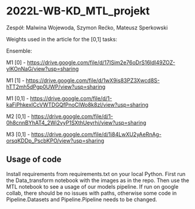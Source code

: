 # 2022L-WB-KD_MTL_projekt

Zespół: Malwina Wojewoda, Szymon Rećko, Mateusz Sperkowski

Weights used in the article for the [0,1] tasks:

Ensemble:

M1 [0] - https://drive.google.com/file/d/17ISim2e76oDrS16ldI49ZOZ-ylKOnNaG/view?usp=sharing

M1 [1] - https://drive.google.com/file/d/1wX9is83PZ3Xwcd8S-hTT2mh5dPgp0UWP/view?usp=sharing

M1 [0,1] - https://drive.google.com/file/d/1-kaFiPhkexICcVWTDGQfPnoClWo8k8zl/view?usp=sharing

M2 [0,1] - https://drive.google.com/file/d/1-0h8cnnBYhAT4_2Wi2vyP1SXthUeyrhi/view?usp=sharing

M3 [0,1] - https://drive.google.com/file/d/1i84LwXU2yAeRnAg-orsqKDDp_PscbKPO/view?usp=sharing

## Usage of code
Install requirements from requirements.txt on your local Python. First run the Data_transform notebook with the images as in the repo. Then use the MTL notebook to see a usage of our models pipeline. If run on google  collab, there should be no issues with paths, otherwise some code in Pipeline.Datasets and Pipeline.Pipeline needs to be changed.
